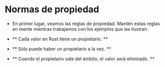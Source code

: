 # Normas de propiedad

- En primer lugar, veamos las reglas de propiedad. Mantén estas reglas en mente mientras trabajamos con los ejemplos que las ilustran:

- ** Cada valor en Rust tiene un propietario. **
- ** Sólo puede haber un propietario a la vez. **
- ** Cuando el propietario sale del ámbito, el valor será eliminado. **
